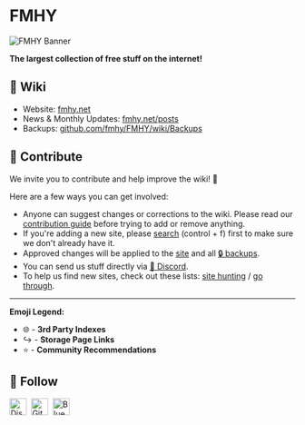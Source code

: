 # FMHY

![FMHY Banner](https://small.fileditchstuff.me/s8/vgvTipkpOUPxFdKyCGuf.png)

**The largest collection of free stuff on the internet!**

## 📖 Wiki

- Website: [fmhy.net](https://fmhy.net)
- News & Monthly Updates: [fmhy.net/posts](https://fmhy.net/posts)
- Backups: [github.com/fmhy/FMHY/wiki/Backups](https://github.com/fmhy/FMHY/wiki/Backups)

## 📝 Contribute

We invite you to contribute and help improve the wiki! 💙

Here are a few ways you can get involved:

* Anyone can suggest changes or corrections to the wiki. Please read our [contribution guide](../CONTRIBUTING.md) before trying to add or remove anything.
* If you're adding a new site, please [search](https://api.fmhy.net/single-page) (control + f) first to make sure we don't already have it.
* Approved changes will be applied to the [site](https://fmhy.net) and all [🔒 backups](https://github.com/fmhy/FMHY/wiki/Backups).
* You can send us stuff directly via [💬 Discord](https://discord.gg/5W9QJKuPkD).
* To help us find new sites, check out these lists: [site hunting](https://www.reddit.com/r/FREEMEDIAHECKYEAH/wiki/find-new-sites/) / [go through](https://rentry.org/oghty).

***

**Emoji Legend:**

* 🌐 - **3rd Party Indexes**
* ↪️ - **Storage Page Links**
* ⭐ - **Community Recommendations**


## 👋 Follow

<p valign="center">
  <a href="https://discord.gg/Stz6y6NgNg"><img width="30px" src="./assets/discord.svg" alt="Discord"></a>&nbsp;&nbsp;<a href="https://github.com/fmhy"><img width="30px" src="./assets/github.svg" alt="GitHub"></a>&nbsp;&nbsp;<a href="https://bsky.app/profile/fmhy.bsky.social"><img width="30px" src="./assets/bluesky.svg" alt="Bluesky"></a>
</p>
